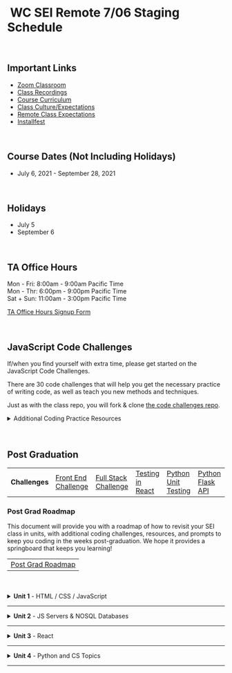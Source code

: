 <h1><img src="https://ga-dash.s3.amazonaws.com/production/assets/logo-9f88ae6c9c3871690e33280fcf557f33.png" alt="" style="max-width:100%;" /> WC SEI Remote 7/06 Staging Schedule</h1>

<br/>

## Important Links

- [Zoom Classroom](https://generalassembly.zoom.us/j/95974443973?pwd=cVdXUHdWeURKZlJSMG15d0FoRUpZQT09)
- [Class Recordings](https://github.com/SEIR-7-06/schedule/blob/master/class-recordings.md)
- [Course Curriculum](https://github.com/SEIR-7-06/schedule/blob/master/course-curriculum.md)
- [Class Culture/Expectations](https://github.com/SEIR-7-06/welcome-to-sei)
- [Remote Class Expectations](https://github.com/SEIR-7-06/remote-class-expectations)
- [Installfest](https://github.com/SEIR-7-06/installfest)

<br/>

## Course Dates (Not Including Holidays)

- July 6, 2021 - September 28, 2021

<br/>

## Holidays

- July 5
- September 6

<br/>

## TA Office Hours

Mon - Fri: 8:00am - 9:00am Pacific Time<br />
Mon - Thr: 6:00pm - 9:00pm Pacific Time<br />
Sat + Sun: 11:00am - 3:00pm Pacific Time

[TA Office Hours Signup Form](#)

<br/>

## JavaScript Code Challenges

If/when you find yourself with extra time, please get started on the JavaScript Code Challenges.

There are 30 code challenges that will help you get the necessary practice of writing code, as well as teach you new methods and techniques.

Just as with the class repo, you will fork & clone [the code challenges repo](https://github.com/SEIR-7-06/daily-js-code-challenges).

<details>
    <summary>Additional Coding Practice Resources</summary>
    <h3>Codewars</h3>
    <a href="https://www.codewars.com">Codewars</a> is an excellent source of coding challenges for numerous programming languages.
    <p>It's free, so be sure to create an account so that you can track your progress.
        Code challenges (called _Kata_) vary in difficulty from "8kyu" (easiest) to "1kyu".</p>
    <h3>Interview Cake</h3>
    <p>Designed to prep you technical interviews, <a href="https://www.interviewcake.com">Interview Cake</a> comes highly recommended.</p>
    <p>It's not free, however, you should take advantage of its free 7-day email crash course and decide to if its worth the bucks to you.</p>
    <h3>Advent of Code</h3>
    <p><a href="https://adventofcode.com/">Advent of Code</a> has special puzzles during the month of December (only).</p>
    <p>However, you can access past year's puzzles!</p>
</details>

<br/>
<br/>

## Post Graduation

<table>
    <tbody>
        <tr>    
            <td><strong>Challenges</strong></td>
            <td><a href="https://github.com/SEIR-7-06/shopping-cart-coding-challenge">Front End Challenge</a></td>
            <td><a href="https://github.com/SEIR-7-06/csv-parse-starter">Full Stack Challenge</a></td>
            <td><a href="https://github.com/SEIR-7-06/testing-in-react-with-jest-and-enzyme">Testing in React</a></td>
            <td><a href="https://github.com/SEIR-7-06/Python-unit-test">Python Unit Testing</a></td>
            <td><a href="https://github.com/SEIR-7-06/flask-api">Python Flask API</a></td>
        </tr>
    </tbody>
</table>

### Post Grad Roadmap

<p>This document will provide you with a roadmap of how to revisit your SEI class in units, with additional coding challenges, resources, and prompts to keep you coding in the weeks post-graduation. We hope it provides a springboard that keeps you learning!</p>
<table>
    <tbody>
        <tr>
            <td><a href="https://docs.google.com/spreadsheets/d/15JX2Z5_095QiYyxQ-aGsnjqmvVGxfATvnMO3k5SK_Y8/edit#gid=563096904">Post Grad Roadmap</a></td>
        </tr>
    </tbody>
</table>

<br />
<br />







<!-- Unit 1 Dropdown -->
<details>
    <summary><strong>Unit 1</strong> - HTML / CSS / JavaScript</summary>
    <ul type="none">
        <!-- Week 1 Dropdown -->
        <li>
            <details> 
                <summary>Week 1 - FUNdamentals!</summary>
                <!-- Schedule Table -->
                <h2>Week 1 Schedule</h2>
                <table>
                    <thead>
                        <tr>
                            <td></td>
                            <th>Morning Exercise</th>
                            <th>Module 1</th>
                            <th>Module 2</th>
                            <th>HW &amp; Extras</th>
                            <th>Focus</th>
                        </tr>
                    </thead>
                    <tbody>
                        <tr>
                            <td><strong>Monday</strong><br />(7/5)</td>
                            <td>Holiday</td>
                            <td>Holiday</td>
                            <td>Holiday</td>
                            <td>Holiday</td>
                            <td>Holiday</td>
                        </tr>
                        <tr>
                            <td><strong>Tuesday</strong><br />(7/6)</td>
                            <td><a href="https://github.com/SEIR-7-06/welcome-to-sei">Welcome to GA</a></td>
                            <td><a href="https://github.com/SEIR-7-06/installfest">Installfest</a></td>
                            <td><a href="https://github.com/SEIR-7-06/intro-terminal">Terminal Intro</a></td>
                            <td><a href="https://github.com/SEIR-7-06/command-line-lab">Terminal Lab</a></td>
                            <td><a href="https://github.com/SEIR-7-06/hw-unix-cli-practice">Terminal Practice</a></td>
                        </tr>
                        <tr>
                            <td><strong>Wednesday</strong><br />(7/7)</td>
                            <td><a href="https://github.com/SEIR-7-06/semantic-html">Semantic HTML</a></td>
                            <td><a href="https://github.com/SEIR-7-06/intro-to-programming">Intro To Programming</a></td>
                            <td>
                            - <a href="https://github.com/SEIR-7-06/github">Github</a>
                            </td>
                            <td><a href="https://github.com/SEIR-7-06/git-github-lab">Github Lab</a></td>
                            <td>Github Basics</td>
                        </tr>
                        <tr>
                            <td><strong>Thursday</strong><br />(7/8)</td>
                            <td><a href="">Outcomes</a></td>
                            <td><a href="https://github.com/SEIR-7-06/profile-cards">CSS Profile Card</a></td>
                            <td>
                            - <a href="https://github.com/SEIR-7-06/functions">Functions</a>
                            - <a href="https://github.com/SEIR-7-06/functions-lab">Functions Lab</a>
                            </td>
                            <td><a href="https://github.com/SEIR-7-06/functions-scope-hw">Functions</a></td>
                            <td>JavaScript Functions</td>
                        </tr>
                        <tr>
                            <td><strong>Friday</strong><br />(7/9)</td>
                            <td>CSS: Landing Page</td>
                            <td><a href="https://github.com/SEIR-7-06/Objects">Objects</a> </td>
                            <td><a href="https://github.com/SEIR-7-06/Objects-lab">Objects Lab</a></td>
                            <td><a href="https://github.com/SEIR-7-06/Objects-lab">Objects Lab</a></td>
                            <td>JavaScript Objects</td>
                        </tr>
                    </tbody>
                </table>
                <h2>Week 1 Deliverables</h2>
                <p>It is a requirement to complete at least 80% of all deliverables to receive: a Certificate of Completion; post-grad benefits such as the Meet and Greet; and Outcomes support.</p>
                <!-- Deliverable Table -->
                <table>
                    <thead>
                        <tr>
                            <td>Date Assigned</td>
                            <td>Deliverable</td>
                            <td>Final Due Date</td>
                        </tr>
                    </thead>
                    <tbody>
                        <tr>
                            <td>7/7</td>
                            <td><a href="https://github.com/SEIR-7-06/HW-Loops-Conditionals">Loops & Conditionals</a></td>
                            <td>7/14</td>
                        </tr>
                        <tr>
                            <td>7/8</td>
                            <td><a href="https://github.com/SEIR-7-06/functions-scope-hw">Functions</a></td>
                            <td>7/15</td>
                        </tr>
                    </tbody>
                </table>
            </details>
        </li>
        <!-- Week 2 Dropdown -->
        <li>
            <details>
                <summary>Week 2 - Advanced Objects, The DOM, jQuery...!</summary>
                <h2>Week 2 - Schedule</h2>
                <!-- Schedule Table -->
                <table>
                    <thead>
                        <tr>
                            <td></td>
                            <th>Morning Exercise</th>
                            <th>Module 1</th>
                            <th>Module 2</th>
                            <th>HW &amp; Extras</th>
                            <th>Focus</th>
                        </tr>
                    </thead>
                    <tbody>
                        <tr>
                            <td><strong>Monday</strong><br />(7/12)</td>
                            <td><a href="https://github.com/SEIR-7-06/social-share">CSS: Social Media Button</a></td>
                            <td><a href="https://github.com/SEIR-7-06/Combining-datatypes">Objects & this!</a></td>
                            <td>
                            - <a href="https://github.com/SEIR-7-06/solar-system-lab">Solar System Lab</a>
                            - <a href="https://github.com/SEIR-7-06/weather-object-lab">Weather Object Lab</a>
                            </td>
                            <td>
                            - <a href="https://github.com/SEIR-7-06/mixed-data-types-hw">Mixed Data Types</a>
                            - <a href="https://github.com/SEIR-7-06/Combining-Data-Types-Lab">Avengers Mixed Types</a>
                            </td>
                            <td>Objects & This!</td>
                        </tr>
                        <tr>
                            <td><strong>Tuesday</strong><br />(7/13)</td>
                            <td><a href="https://github.com/SEIR-7-06/classes">OOP & Classes</a></td>
                            <td><a href="https://github.com/SEIR-7-06/classes">OOP & Classes</a></td>
                            <td><a href="https://github.com/SEIR-7-06/classes">OOP & Classes</a></td>
                            <td><a href="https://github.com/SEIR-7-06/classes-lab">Classes Lab</a></td>
                            <td>Object Oriented Programming</td>
                        </tr>
                        <tr>
                            <td><strong>Wednesday</strong><br />(7/14)</td>
                            <td><a href="https://github.com/SEIR-7-06/space-battle">Space Battle</a></td>
                            <td><a href="https://github.com/SEIR-7-06/space-battle">Space Battle</a></td>
                            <td><a href="https://github.com/SEIR-7-06/space-battle">Space Battle</a></td>
                            <td><a href="https://github.com/SEIR-7-06/oop-pokemon">OOP Pokemon</a></td>
                            <td>Object Oriented Programming</td>
                        </tr>
                        <tr>
                            <td><strong>Thursday</strong><br />(7/15)</td>
                            <td><a href="">Outcomes</a></td>
                            <td><a href="https://github.com/SEIR-7-06/intro-to-the-dom">Intro to Dom</a></td>
                            <td><a href="https://github.com/SEIR-7-06/dom-events">Dom Events</a></td>
                            <td><a href="https://getbootstrap.com/docs/5.0/components/carousel/#with-controls">DOM Challenge: Build a Caoursel</a></td>
                            <td>Dom Manipulation</td>
                        </tr>
                        <tr>
                            <td><strong>Friday</strong><br />(7/16)</td>
                            <!-- <td><a href="https://github.com/SEIR-7-06/css-animation">CSS Animation</a></td> -->
                            <td><a href="https://github.com/SEIR-7-06/project-zero">Introduce Project 0</a></td>
                            <td><a href="https://github.com/SEIR-7-06/project-zero">Project 0</a></td>
                            <td><a href="https://github.com/SEIR-7-06/project-zero">Project 0</a></td>
                            <td><a href="https://github.com/SEIR-7-06/project-zero">Project 0</a></td>
                            <td>Project: Tamagotchi</td>
                        </tr>
                    </tbody>
                </table>
                <h2>Week 2 - Deliverables</h2>
                <p>It is a requirement to complete at least 80% of all deliverables to receive: a Certificate of Completion; post-grad benefits such as the Meet and Greet; and Outcomes support.</p>
                <!-- Deliverable Table -->
                <table>
                    <thead>
                        <tr>
                            <td>Date Assigned</td>
                            <td>Deliverable</td>
                            <td>Final Due Date</td>
                        </tr>
                    </thead>
                    <tbody>
                        <tr>
                            <td>7/12</td>
                            <td><a href="https://github.com/SEIR-7-06/mixed-data-types-hw">Mixed Data Types</a></td>
                            <td>7/19</td>
                        </tr>
                    </tbody>
                </table>
            </details>
        </li>
        <!-- Week 3 Dropdown -->
        <li>
            <details>
                <summary>Week 3 - Project Zero: Tamagotchi</summary>
                <!-- Schedule Table -->
                <h2>Week 3 - Schedule</h2>
                <table>
                    <thead>
                        <tr>
                            <td></td>
                            <th>Morning Exercise</th>
                            <th>Module 1</th>
                            <th>Module 2</th>
                            <th>HW &amp; Extras</th>
                            <th>Focus</th>
                        </tr>
                    </thead>
                    <tbody>
                        <tr>
                            <td><strong>Monday</strong><br />(7/19)</td>
                            <td><a href="https://github.com/SEIR-7-06/project-zero">Project 0</a></td>
                            <td><a href="https://github.com/SEIR-7-06/project-zero">Project 0</a></td>
                            <td><a href="https://github.com/SEIR-7-06/project-zero">Project 0</a></td>
                            <td><a href="https://github.com/SEIR-7-06/project-zero">Project 0</a></td>
                            <td>Project 0</td>
                        </tr>
                        <tr>
                            <td><strong>Tuesday</strong><br />(7/20)</td>
                            <td><a href="https://github.com/SEIR-7-06/project-zero">Project 0</a></td>
                            <td><a href="https://github.com/SEIR-7-06/project-zero">Project 0</a></td>
                            <td><a href="https://github.com/SEIR-7-06/project-zero">Project 0</a></td>
                            <td><a href="https://github.com/SEIR-7-06/project-zero">Project 0</a></td>
                            <td>Project 0</td>
                        </tr>
                        <tr>
                            <td><strong>Wednesday</strong><br />(7/21)</td>
                            <td><a href="https://github.com/SEIR-7-06/project-zero">Project 0</a></td>
                            <td><a href="https://github.com/SEIR-7-06/project-zero">Project 0</a></td>
                            <td><a href="https://github.com/SEIR-7-06/project-zero">Project 0</a></td>
                            <td><a href="https://github.com/SEIR-7-06/project-zero">Project 0</a></td>
                            <td>Project 0</td>
                        </tr>
                        <tr>
                            <td><strong>Thursday</strong><br />(7/22)</td>
                            <td><a href="">Outcomes</a></td>
                            <td><a href="https://github.com/SEIR-7-06/project-zero">Project 0</a></td>
                            <td><a href="https://github.com/SEIR-7-06/deploy-to-github-pages">GitHub Pages Deployment</a></td>
                            <td><a href="https://github.com/SEIR-7-06/project-zero">Project 0</a></td>
                            <td>Project 0</td>
                        </tr>
                        <tr>
                            <td><strong>Friday</strong><br />(7/23)</td>
                            <td><a href="https://github.com/SEIR-7-06/project-zero">Project 0 Presentations</a></td>
                            <td><a href="https://github.com/SEIR-7-06/project-zero">Project 0 Presentations</a></td>
                            <td><a href="https://github.com/SEIR-7-06/project-zero">Project 0 Presentations</a></td>
                            <td><a href="https://github.com/SEIR-7-06/project-zero">Project 0 Presentations</a></td>
                            <td>Project: Tamagotchi</td>
                        </tr>
                    </tbody>
                </table>
                <h2>Week 3 - Deliverables</h2>
                <p>It is a requirement to complete at least 80% of all deliverables to receive: a Certificate of Completion; post-grad benefits such as the Meet and Greet; and Outcomes support.</p>
                <!-- Deliverable Table -->
                <table>
                    <thead>
                        <tr>
                            <td>Date Assigned</td>
                            <td>Deliverable</td>
                            <td>Final Due Date</td>
                        </tr>
                    </thead>
                    <tbody>
                        <tr>
                            <td>7/19</td>
                            <td><a href="https://github.com/SEIR-7-06/project-zero">Project: Tamagotchi</a></td>
                            <td>7/23</td>
                        </tr>
                    </tbody>
                </table>
            </details>
        </li>
    </ul>
</details>
<hr />

<!-- Unit 2 Dropdown -->
<details>
    <summary><strong>Unit 2</strong> - JS Servers & NOSQL Databases</summary>
    <ul type="none">
        <!-- Week 4 Dropdown -->
        <li>
            <details> 
                <summary>Week 4 - Node, Express, & MongoDB</summary>
                <!-- Schedule Table -->
                <h2>Week 4 Schedule</h2>
                <a href="https://github.com/SEIR-7-06/express-fruits">Express Fruit App (class repo)</a>
                <table>
                    <thead>
                        <tr>
                            <td></td>Project Zero: Tamagotchi
                            <th>Morning Exercise</th>
                            <th>Module 1</th>
                            <th>Module 2</th>
                            <th>HW &amp; Extras</th>
                            <th>Focus</th>
                        </tr>
                    </thead>
                <tbody>
                    <tr>
                        <td><strong>Monday</strong><br />(7/26)</td>
                        <td><a href="https://github.com/SEIR-7-06/jquery-ajax-apis">AJAX & API's</a></td>
                        <td><a href="https://github.com/SEIR-7-06/jquery-ajax-apis">AJAX & API's</a></td>
                        <td><a href="https://github.com/SEIR-7-06/jquery-ajax-apis">AJAX & API's</a></td>
                        <td><a href="https://github.com/SEIR-7-06/jquery-ajax-apis">AJAX & API's</a></td>
                        <td>AJAX/API's</td>
                    </tr>
                    <tr>
                        <td><strong>Tuesday</strong><br />(7/27)</td>
                        <td>
                        - <a href="https://github.com/SEIR-7-06/installfest/blob/master/unit2-installations.md">Unit 2 Installfest</a>
                        - <a href="https://github.com/SEIR-7-06/intro_to_Express">Intro To Express</a>
                        </td>
                        <td>
                        - <a href="https://github.com/SEIR-7-06/url_and_query_params">Url & Params</a>
                        - <a href="https://github.com/SEIR-7-06/express-lab-params">Params lab</a>
                        </td>
                        <td><a href="https://github.com/SEIR-7-06/intro_to_Rest">Intro To Rest</a></td>
                        <td><a href="https://github.com/SEIR-7-06/express-space-homework">Express Space <strong></a></td>
                        <td>Node/Express</td>
                    </tr>
                    <tr>
                        <td><strong>Wednesday</strong><br />(7/28)</td>
                        <td><a href="https://github.com/SEIR-7-06/MVC">MVC</a></td>
                        <td><a href="https://github.com/SEIR-7-06/mvc-intro-lab">MVC Intro Lab</a></td>
                        <td>
                        - <a href="https://github.com/SEIR-7-06/NEW_Create_Express">New & Create</a>
                        - <a href="https://github.com/SEIR-7-06/Express-Create-Lab">Lab: Products App</a>
                        </td>
                        <td><a href="https://github.com/SEIR-7-06/Pokemon-Express">Pokemon Express</a></td>
                        <td>Node/Express</td>
                    </tr>
                    <tr>
                        <td><strong>Thursday</strong><br />(7/29)</td>
                        <td><a href="">Outcomes</a></td>
                        <td><a href="https://github.com/SEIR-7-06/Delete-Express">Delete & Edit</a></td>
                        <td>
                        - <a href="https://github.com/SEIR-7-06/express-controllers">Controllers</a>
                        - <a href="https://github.com/SEIR-7-06/express-partner-lab">Lab: Pair Programming</a>
                        </td>
                        <td><a href="https://github.com/SEIR-7-06/Pokemon-Express">Pokemon Express</a></td>
                        <td>MongoDB/Mongoose</td>
                    </tr>
                    <tr>
                        <td><strong>Friday</strong><br />(7/30)</td>
                        <td><a href="https://github.com/SEIR-7-06/mongo-lesson">Intro to Mongo</a></td>
                        <td><a href="https://github.com/SEIR-7-06/mongo-lab">Mongo Lab</a></td>
                        <td>
                        - <a href="https://github.com/SEIR-7-06/mongoose-lesson">Intro to Mongoose</a>
                        - <a href="https://github.com/SEIR-7-06/Mongoose-Lab">Mongoose Lab</a>
                        </td>
                        <td><a href="https://github.com/SEIR-7-06/mongoose-vampires-hw">Mongoose Vampires <strong></a></td>
                        <td>Full Stack Dev</td>
                    </tr>
                    <!-- <tr>
                        <td><strong>Friday</strong><br />(7/30)</td>
                        <td><a href="https://github.com/SEIR-7-06/Scope">Scope</a></td>
                        <td><a href="https://github.com/SEIR-7-06/express-adding-models">Fruits App with Database</a></td>
                        <td>
                        - <a href="https://github.com/SEIR-7-06/first-full-stack-homework">MEN Stack Lab (CR)</a>
                        - <a href="https://github.com/SEIR-7-06/first-full-stack-homework">MEN Stack Lab (UD)</a>
                        </td>
                        <td><a href="https://github.com/SEIR-7-06/first-full-stack-homework">MEN Stack</a></td>
                        <td>Full Stack</td>
                    </tr>  -->
                    </tbody>
                </table>
                <h2>Week 4 - Deliverables</h2>
                <p>It is a requirement to complete at least 80% of all deliverables to receive: a Certificate of Completion; post-grad benefits such as the Meet and Greet; and Outcomes support.</p>
                <table>
                    <thead>
                        <tr>
                            <td>Date Assigned</td>
                            <td>Deliverable</td>
                            <td>Final Due Date</td>
                        </tr>
                    </thead>
                    <tbody>
                        <tr>
                            <td>4/26</td>
                            <td><a href="https://github.com/SEIR-7-06/express-space-homework">Express Space</a></td>
                            <td>5/3</td>
                        </tr>
                        <tr>
                            <td>4/29</td>
                            <td><a href="https://github.com/SEIR-7-06/mongoose-vampires-hw">Mongoose Vampires</a></td>
                            <td>5/6</td>
                        </tr>
                    </tbody>
                </table>
            </details>
        </li>
        <!-- Week 5 Dropdown -->
        <li>
            <details>
                <summary>Week 5 - Servers & Databases Continued</summary>
                <a href="https://github.com/SEIR-7-06/express-fruits">Express Fruit App (class repo)</a><br />
                <a href="https://github.com/SEIR-7-06/express-blog">Express Blog (class Repo)</a><br />
                <a href="https://github.com/SEIR-7-06/express-bookmarks">Express Bookmarks (class Repo)</a>
                <h2>Week 5 - Schedule</h2>
                <!-- Schedule Table -->
                <table>
                    <thead>
                        <tr>
                            <td></td>
                            <th>Morning Exercise</th>
                            <th>Module 1</th>
                            <th>Module 2</th>
                            <th>HW &amp; Extras</th>
                            <th>Focus</th>
                        </tr>
                    </thead>
                    <tbody>
                        <tr>
                            <td><strong>Monday</strong><br />(8/2)</td>
                            <td><a href="https://github.com/SEIR-7-06/Scope">Scope</a></td>
                            <td><a href="https://github.com/SEIR-7-06/express-adding-models">Fruits App with Database</a></td>
                            <td>
                            - <a href="https://github.com/SEIR-7-06/first-full-stack-homework">MEN Stack Lab (CR)</a>
                            - <a href="https://github.com/SEIR-7-06/first-full-stack-homework">MEN Stack Lab (UD)</a>
                            </td>
                            <td><a href="https://github.com/SEIR-7-06/first-full-stack-homework">MEN Stack</a></td>
                            <td>Full Stack</td>
                        </tr>
                        <tr>
                            <td><strong>Tuesday</strong><br />(8/3)</td>
                            <td><a href="https://github.com/SEIR-7-06/Two-Model-Crud-No-RelationShip">Express Blog (1st Model)</a></td>
                            <td><a href="https://github.com/SEIR-7-06/two-model-second-model-crud">Express Blog (2nd Model)</a></td>
                            <td><a href="https://github.com/SEIR-7-06/two-model-lab">Two Model lab</a></td>
                            <td><a href="https://github.com/SEIR-7-06/photo-app-hw">Photo App</a></td>
                            <td>Full Stack Development</td>
                        </tr>
                        <tr>
                            <td><strong>Wednesday</strong><br />(7/14)</td>
                            <td><a href="https://github.com/SEIR-7-06/space-battle">Space Battle</a></td>
                            <td><a href="https://github.com/SEIR-7-06/space-battle">Space Battle</a></td>
                            <td><a href="https://github.com/SEIR-7-06/space-battle">Space Battle</a></td>
                            <td><a href="https://github.com/SEIR-7-06/oop-pokemon">OOP Pokemon</a></td>
                            <td>Object Oriented Programming</td>
                        </tr>
                        <tr>
                            <td><strong>Thursday</strong><br />(8/5)</td>
                            <td><a href="">Outcomes</a></td>
                            <td><a href="https://github.com/SEIR-7-06/Github-collaboration-guide">Git Collaboration</a></td>
                            <td><a href="https://github.com/SEIR-7-06/project-one">Project One Planning</a></td>
                            <td><a href="https://github.com/SEIR-7-06/project-one">Project One Planning</a></td>
                            <td>Full Stack Development</td>
                        </tr>
                        <tr>
                            <td><strong>Friday</strong><br />(8/6)</td>
                            <td><a href="https://github.com/SEIR-7-06/project-one">Project One Approvals</a></td>
                            <td><a href="https://github.com/SEIR-7-06/project-one">Project One Approvals</a></td>
                            <td><a href="https://github.com/SEIR-7-06/project-one">Project One Approvals</a></td>
                            <td><a href="https://github.com/SEIR-7-06/project-one">Project One Approvals</a></td>
                            <td><a href="https://github.com/SEIR-7-06/project-one">Project One Approvals</a></td>
                        </tr>
                    </tbody>
                </table>
                <h2>Week 5 - Deliverables</h2>
                <p>It is a requirement to complete at least 80% of all deliverables to receive: a Certificate of Completion; post-grad benefits such as the Meet and Greet; and Outcomes support.</p>
                <!-- Deliverable Table -->
                <table>
                    <thead>
                        <tr>
                            <td>Date Assigned</td>
                            <td>Deliverable</td>
                            <td>Final Due Date</td>
                        </tr>
                    </thead>
                    <tbody>
                        <tr>
                            <td>5/11</td>
                            <td><a href="https://github.com/SEIR-7-06/first-full-stack-homework">MEN Stack</a></td>
                            <td>5/18</td>
                        </tr>
                        <tr>
                            <td>5/15</td>
                            <td><a href="https://github.com/SEIR-7-06/project-one">Project One</a></td>
                            <td>5/22</td>
                        </tr>
                    </tbody>
                </table>
            </details>
        </li>
        <!-- Week 6 Dropdown -->
        <li>
            <details>
                <summary>Week 6 - Project: Express</summary>
                <!-- Schedule Table -->
                <h2>Week 6 - Schedule</h2>
                <table>
                    <thead>
                        <tr>
                            <td></td>
                            <th>Morning Exercise</th>
                            <th>Module 1</th>
                            <th>Module 2</th>
                            <th>HW &amp; Extras</th>
                            <th>Focus</th>
                        </tr>
                    </thead>
                    <tbody>
                        <tr>
                            <td><strong>Monday</strong><br />(8/9)</td>
                            <td><a href="https://github.com/SEIR-7-06/project-one">Project One</a></td>
                            <td><a href="https://github.com/SEIR-7-06/project-one">Project One</a></td>
                            <td><a href="https://github.com/SEIR-7-06/project-one">Project One</a></td>
                            <td><a href="https://github.com/SEIR-7-06/project-one">Project One</a></td>
                            <td>Project One</td>
                        </tr>
                        <tr>
                            <td><strong>Tuesday</strong><br />(8/10)</td>
                            <td><a href="https://github.com/SEIR-7-06/project-one">Project One</a></td>
                            <td><a href="https://github.com/SEIR-7-06/Node-Heroku-Deployment">Heroku Deployment</a></td>
                            <td><a href="https://github.com/SEIR-7-06/project-one">Project One</a></td>
                            <td><a href="https://github.com/SEIR-7-06/project-one">Project One</a></td>
                            <td>Project One</td>
                        </tr>
                        <tr>
                            <td><strong>Wednesday</strong><br />(8/11)</td>
                            <td><a href="https://github.com/SEIR-7-06/project-one">Project One</a></td>
                            <td><a href="https://github.com/SEIR-7-06/project-one">Project One</a></td>
                            <td><a href="https://github.com/SEIR-7-06/sessions">Express Session</a></td>
                            <td><a href="https://github.com/SEIR-7-06/project-one">Project One</a></td>
                            <td>Project One</td>
                        </tr>
                        <tr>
                            <td><strong>Thursday</strong><br />(8/12)</td>
                            <td><a href="">Outcomes</a></td>
                            <td><a href="https://github.com/SEIR-7-06/project-one">Project One Presentations</a></td>
                            <td><a href="https://github.com/SEIR-7-06/project-one">Project One Presentations</a></td>
                            <td><a href="https://github.com/SEIR-7-06/project-one">Project One Presentations</a></td>
                            <td>Project One</td>
                        </tr>
                        <tr>
                            <td><strong>Friday</strong><br />(8/13)</td>
                            <td><a href="https://github.com/SEIR-7-06/react-intro-remote">React Intro</a></td>
                            <td><a href="https://github.com/SEIR-7-06/react-intro-remote">React Intro</a></td>
                            <td><a href="https://github.com/SEIR-7-06/monument-react-refactor">React Monument Refactor</a></td>
                            <td><a href="https://github.com/SEIR-7-06/monument-react-refactor">React Monument Refactor</a></td>
                            <td>React</td>
                        </tr>
                    </tbody>
                </table>
                <h2>Week 6 - Deliverables</h2>
                <p>It is a requirement to complete at least 80% of all deliverables to receive: a Certificate of Completion; post-grad benefits such as the Meet and Greet; and Outcomes support.</p>
                <!-- Deliverable Table -->
                <table>
                    <thead>
                        <tr>
                            <td>Date Assigned</td>
                            <td>Deliverable</td>
                            <td>Final Due Date</td>
                        </tr>
                    </thead>
                    <tbody>
                        <tr>
                            <td>5/10</td>
                            <td><a href="https://github.com/SEIR-7-06/project-one">Project One</a></td>
                            <td>5/14</td>
                        </tr>
                    </tbody>
                </table>
            </details>
        </li>
    </ul>
</details>
<hr />

<!-- Unit 3 Dropdown -->
<details>
    <summary><strong>Unit 3</strong> - React</summary>
    <ul type="none">
        <!-- Week 7 Dropdown -->
        <li>
            <details> 
                <summary>Week 7 - React</summary>
                <!-- Schedule Table -->
                <h2>Week 7 Schedule</h2>
                <table>
                    <thead>
                        <tr>
                            <td></td>
                            <th>Morning Exercise</th>
                            <th>Module 1</th>
                            <th>Module 2</th>
                            <th>HW &amp; Extras</th>
                            <th>Focus</th>
                        </tr>
                    </thead>
                    <tbody>
                        <tr>
                            <td><strong>Monday</strong><br />(8/16)</td>
                            <td><a href="https://github.com/SEIR-7-06/react-state-remote">React Props</a></td>
                            <td><a href="https://github.com/SEIR-7-06/react-state-remote">React Props</a></td>
                            <td><a href="https://github.com/SEIR-7-06/react-state-remote">React Props</a></td>
                            <td><a href="https://github.com/SEIR-7-06/react-state-remote">React Props</a></td>
                            <td>React</td>
                        </tr>
                        <tr>
                            <td><strong>Tuesday</strong><br />(8/17)</td>
                            <td><a href="https://github.com/SEIR-7-06/react-state-remote">React State</a></td>
                            <td><a href="https://github.com/SEIR-7-06/react-state-remote">React State</a></td>
                            <td><a href="https://github.com/SEIR-7-06/react-state-remote">React State</a></td>
                            <td><a href="https://github.com/SEIR-7-06/react-state-remote">React State</a></td>
                            <td>React</td>
                        </tr>
                        <tr>
                            <td><strong>Wednesday</strong><br />(8/18)</td>
                            <td><a href="https://github.com/SEIR-7-06/react-component-lifecycle-remote">React Component Lifecycle</a></td>
                            <td><a href="https://github.com/SEIR-7-06/react-component-lifecycle-remote">React Component Lifecycle</a></td>
                            <td>
                            - <a href="https://github.com/SEIR-7-06/react-geoquakes">React GeoQuakes</a>
                            - <a href="https://github.com/SEIR-7-06/react-contacts">React Contacts</a>
                            </td>
                            <td><a href="https://github.com/SEIR-7-06/react-geoquakes">React GeoQuakes</a></td>
                            <td>React</td>
                        </tr>
                        <tr>
                            <td><strong>Thursday</strong><br />(8/19)</td>
                            <td><a href="">Outcomes</a></td>
                            <td><a href="https://github.com/SEIR-7-06/react-router-intro">React Router</a></td>
                            <td><a href="https://github.com/SEIR-7-06/react-router-intro">React Router</a></td>
                            <td><a href="https://github.com/SEIR-7-06/react-router-intro">React Router</a></td>
                            <td>React</td>
                        </tr>
                        <tr>
                            <td><strong>Friday</strong><br />(8/20)</td>
                            <td><a href="https://github.com/SEIR-7-06/react_todo_walkthrough">React TODO Walkthrough</a></td>
                            <td><a href="https://github.com/SEIR-7-06/react_todo_walkthrough">React TODO Walkthrough</a></td>
                            <td>Outcomes</td>
                            <td><a href="https://github.com/SEIR-7-06/react_todo_walkthrough">React TODO Walkthrough</a></td>
                            <td>Refactor ToDo with own backend</td>
                        </tr>
                    </tbody>
                </table>
                <h2>Week 7 Deliverables</h2>
                <p>It is a requirement to complete at least 80% of all deliverables to receive: a Certificate of Completion; post-grad benefits such as the Meet and Greet; and Outcomes support.</p>
                <!-- Deliverable Table -->
                <table>
                    <thead>
                        <tr>
                            <td>Date Assigned</td>
                            <td>Deliverable</td>
                            <td>Final Due Date</td>
                        </tr>
                    </thead>
                    <tbody>
                        <tr>
                            <td>5/21</td>
                            <td><a href="https://github.com/SEIR-7-06/psql-carmen-san-diego-lab">Carmen San Diego</a></td>
                            <td>5/28</td>
                        </tr>
                    </tbody>
                </table>
            </details>
        </li>
        <!-- Week 8 Dropdown -->
        <li>
            <details>
                <summary>Week 8 - Project Wayfarer</summary>
                <h2>Week 8 - Schedule</h2>
                <!-- Schedule Table -->
                <table>
                    <thead>
                        <tr>
                            <td></td>
                            <th>Morning Exercise</th>
                            <th>Module 1</th>
                            <th>Module 2</th>
                            <th>HW &amp; Extras</th>
                            <th>Focus</th>
                        </tr>
                    </thead>
                    <tbody>
                        <tr>
                            <td><strong>Monday</strong><br />(8/23)</td>
                            <td><a href="https://github.com/SEIR-7-06/building-a-mern-app">Building a MERN App</a></td>
                            <td><a href="https://github.com/SEIR-7-06/building-a-mern-app">Building a MERN App</a></td>
                            <td><a href="https://github.com/SEIR-7-06/building-a-mern-app">Building a MERN App</a></td>
                            <td>Add a new feature to GameLib App</td>
                            <td>FullStack</td>
                        </tr>
                        <tr>
                            <td><strong>Tuesday</strong><br />(8/24)</td>
                            <td><a href="https://github.com/SEIR-7-06/Github-collaboration-guide">Git Collaboration</a></td>
                            <td><a href="https://github.com/SEIR-7-06/Project-Wayfarer">Introduce Project Wayfarer</a></td>
                            <td><a href="https://github.com/SEIR-7-06/Project-Wayfarer">Project Wayfarer</a></td>
                            <td><a href="https://github.com/SEIR-7-06/Project-Wayfarer">Project Wayfarer</a></td>
                            <td>Full Stack React</td>         
                        </tr>
                        <tr>
                            <tr>
                                <td><strong>Wednesday</strong><br />(8/25)</td>
                                <td><a href="https://github.com/SEIR-7-06/Project-Wayfarer">Project Wayfarer</a></td>
                                <td><a href="https://github.com/SEIR-7-06/Project-Wayfarer">Project Wayfarer</a></td>
                                <td><a href="https://github.com/SEIR-7-06/Project-Wayfarer">Project Wayfarer</a></td>
                                <td><a href="https://github.com/SEIR-7-06/Project-Wayfarer">Project Wayfarer</a></td>
                                <td>Full Stack React</td> 
                            </tr>
                        </tr>
                        <tr>
                            <td><strong>Thursday</strong><br />(8/26)</td>
                            <td><a href="">Outcomes</a></td>
                            <td><a href="https://github.com/SEIR-7-06/Project-Wayfarer">Project Wayfarer</a></td>
                            <td><a href="https://github.com/SEIR-7-06/Project-Wayfarer">Project Wayfarer</a></td>
                            <td><a href="https://github.com/SEIR-7-06/Project-Wayfarer">Project Wayfarer</a></td>
                            <td>Full Stack React</td>
                        </tr>
                        <tr>
                            <td><strong>Friday</strong><br />(8/27)</td>
                            <td><a href="https://github.com/SEIR-7-06/Project-Wayfarer">Project Wayfarer</a></td>
                            <td><a href="https://github.com/SEIR-7-06/Project-Wayfarer">Project Wayfarer</a></td>
                            <td><a href="https://github.com/SEIR-7-06/Project-Wayfarer">Project Wayfarer</a></td>
                            <td><a href="https://github.com/SEIR-7-06/Project-Wayfarer">Project Wayfarer</a></td>
                            <td>Full Stack React</td>
                        </tr>
                    </tbody>
                </table>
                <h2>Week 8 - Deliverables</h2>
                <p>It is a requirement to complete at least 80% of all deliverables to receive: a Certificate of Completion; post-grad benefits such as the Meet and Greet; and Outcomes support.</p>
                <!-- Deliverable Table -->
                <table>
                    <thead>
                        <tr>
                            <td>Date Assigned</td>
                            <td>Deliverable</td>
                            <td>Final Due Date</td>
                        </tr>
                    </thead>
                    <tbody>
                        <tr>
                            <td>5/24</td>
                            <td><a href="https://github.com/SEIR-7-06/Finch-collector-lab-views">Finch Collector</a></td>
                            <td>5/31</td>
                        </tr>
                    </tbody>
                </table>
            </details>
        </li>
    </ul>
</details>
<hr />

<!-- Unit 4 Dropdown -->
<details>
    <summary><strong>Unit 4</strong> - Python and CS Topics</summary>
    <ul type="none">
        <!-- Week 9 Dropdown -->
        <li>
            <details>
                <summary>Week 9 - Python & Intro to CS</summary>
                <!-- Schedule Table -->
                <h2>Week 9 - Schedule</h2>
                <table>
                    <thead>
                        <tr>
                            <td></td>
                            <th>Morning Exercise</th>
                            <th>Module 1</th>
                            <th>Module 2</th>
                            <th>HW &amp; Extras</th>
                            <th>Focus</th>
                        </tr>
                    </thead>
                    <tbody>
                        <tr>
                            <td><strong>Monday</strong><br />(8/30)</td>
                            <td><a href="https://github.com/SEIR-7-06/Project-Wayfarer">Project Wayfarer Presentations</a></td>
                            <td><a href="https://github.com/SEIR-7-06/Project-Wayfarer">Project Wayfarer Presentations</a></td>
                            <td><a href="https://github.com/SEIR-7-06/Project-Wayfarer">Project Wayfarer Presentations</a></td>
                            <td><a href="https://github.com/SEIR-7-06/Project-Wayfarer">Project Wayfarer Presentations</a></td>
                            <td>Full Stack React</td>
                        </tr>
                        <tr>
                            <td><strong>Tuesday</strong><br />(8/31)</td>
                            <td>Coding Challenge
                            - <a href="https://github.com/SEIR-7-06/Technical-Interview-A">Technical Interview A</a>
                            - <a href="https://github.com/SEIR-7-06/Technical-Interview-B">Technical Interview B</a>
                            </td>
                            <td>Coding Challenge
                            - <a href="https://github.com/SEIR-7-06/Technical-Interview-A">Technical Interview A</a>
                            - <a href="https://github.com/SEIR-7-06/Technical-Interview-B">Technical Interview B</a>  
                            </td>
                            <td><a href="https://github.com/SEIR-7-06/Computer-Science-Lightning-Learns">Data Structure Research Assignment</a></td>
                            <td><a href="https://github.com/SEIR-7-06/Computer-Science-Lightning-Learns">Data Structure Research Assignment</a></td>
                            <td>Interview Prep</td>
                        </tr>
                        <tr>
                            <td><strong>Wednesday</strong><br />(9/1)</td>
                            <td><a href="https://github.com/SEIR-7-06/Computer-Science-Lightning-Learns">Data Structure Presentations</a></td>
                            <td><a href="https://github.com/SEIR-7-06/intro-to-python">Intro to Python</a></td>
                            <td>
                            - <a href="https://github.com/SEIR-7-06/python-control-flow-lab">Lab: Control Flow</a>
                            - Project One Feedback
                            </td>
                            <td><a href="https://github.com/SEIR-7-06/python-koans">Python Koans</a></td>
                            <td>Python</td>
                        </tr>
                        <tr>
                            <td><strong>Thursday</strong><br />(9/2)</td>
                            <td>
                            - <a href="https://repl.it/@KennethBushman/wc-weir-1207#script.js">Big O Notation</a>
                            - <a href="https://www.bigocheatsheet.com/">Big O Cheat Sheet</a>
                            </td>
                            <td>
                            - <a href="https://github.com/SEIR-7-06/lists-ranges">Python Lists & Ranges</a>
                            - <a href="https://github.com/SEIR-7-06/lists-ranges/blob/master/main.py">Lists & Ranges Demo Code</a>
                            </td>
                            <td><a href="https://github.com/SEIR-7-06/lists_and_ranges_pylab">Python Lists & Ranges Lab</a></td>
                            <td><a href="https://github.com/SEIR-7-06/state-capitals">Lab: State Capitals</a></td>
                            <td>Python</td>
                        </tr>
                        <tr>
                            <td><strong>Friday</strong><br />(9/3)</td>
                            <td>
                            - <a href="https://github.com/SEIR-7-06/python-oop">Python OOP</a>
                            - <a href="https://github.com/SEIR-7-06/python-oop-demo">Python OOP Demo Code</a>
                            </td>
                            <td>
                            - <a href="https://github.com/SEIR-7-06/python-oop">Python OOP</a>
                            - <a href="https://github.com/SEIR-7-06/python-oop-demo">Python OOP Demo Code</a>
                            </td>
                            <td>
                            - <a href="https://github.com/SEIR-7-06/python-oop">Python OOP</a>
                            - <a href="https://github.com/SEIR-7-06/codebar">Lab: Codebar</a>
                            </td>
                            <td>
                            - <a href="https://github.com/SEIR-7-06/codebar">Codebar</a>
                            - <a href="https://github.com/SEIR-7-06/python-koans">Python Koans</a>
                            </td>
                            <td>Python OOP</td>  
                        </tr>
                    </tbody>
                </table>
                <h2>Week 9 - Deliverables</h2>
                <p>It is a requirement to complete at least 80% of all deliverables to receive: a Certificate of Completion; post-grad benefits such as the Meet and Greet; and Outcomes support.</p>
                <!-- Deliverable Table -->
                <table>
                    <thead>
                        <tr>
                            <td>Date Assigned</td>
                            <td>Deliverable</td>
                            <td>Final Due Date</td>
                        </tr>
                    </thead>
                    <tbody>
                        <tr>
                            <td>6/2</td>
                            <td><a href="https://github.com/SEIR-7-06/monument-react-refactor">React Monument Refactor</a></td>
                            <td>6/9</td>
                        </tr>
                        <tr>
                            <td>6/4</td>
                            <td><a href="https://github.com/SEIR-7-06/react-geoquakes">React GeoQuakes</a></td>
                            <td>6/11</td>
                        </tr>
                    </tbody>
                </table>
            </details>
        </li>
        <!-- Week 10 Dropdown -->
        <li>
            <details> 
                <summary>Week 10 - SQL and Flask</summary>
                <!-- Schedule Table -->
                <h2>Week 10 Schedule</h2>
                <table>
                    <thead>
                        <tr>
                            <td></td>
                            <th>Morning Exercise</th>
                            <th>Module 1</th>
                            <th>Module 2</th>
                            <th>HW &amp; Extras</th>
                            <th>Focus</th>
                        </tr>
                    </thead>
                    <tbody>
                        <tr>
                            <td><strong>Monday</strong><br />(7/5)</td>
                            <td>Holiday</td>
                            <td>Holiday</td>
                            <td>Holiday</td>
                            <td>Holiday</td>
                            <td>Holiday</td>
                        </tr>
                        <tr>
                            <td><strong>Tuesday</strong><br />(9/7)</td>
                            <td><a href="https://github.com/SEIR-7-06/psql-install-intro">PSQL/PostgreSQL Intro</a></td>
                            <td><a href="https://github.com/SEIR-7-06/psql-install-intro">PSQL/PostgreSQL Intro</a></td>
                            <td><a href="https://github.com/SEIR-7-06/sql-airplane-lab">Lab: SQL Airplane</a></td>
                            <td>
                            - <a href="https://github.com/SEIR-7-06/psql-carmen-san-diego-lab">Carmen San Diego</a>
                            - <a href="https://github.com/SEIR-7-06/python-koans">Python Koans</a>
                            </td>
                            <td>SQL</td>
                        </tr>
                        <tr>
                            <td><strong>Wednesday</strong><br />(9/8)</td>
                            <td><a href="">Flask</a></td>
                            <td><a href="">Flask</a></td>
                            <td><a href="">Flask</a></td>
                            <td>Flask</td>
                            <td>Flask</td>
                        </tr>
                        <tr>
                            <td><strong>Thursday</strong><br />(9/9)</td>
                            <td><a href="">Outcomes</a></td>
                            <td><a href="">Flask</a></td>
                            <td><a href="">Flask</a></td>
                            <td>Flask</td>
                            <td>Flask</td>
                        </tr>
                        <tr>
                            <td><strong>Friday</strong><br />(9/10)</td>
                            <td><a href="https://github.com/SEIR-7-06/final-project">Introduce Final Project</a></td>
                            <td><a href="https://github.com/SEIR-7-06/final-project">Introduce Final Project</a></td>
                            <td><a href="https://github.com/SEIR-7-06/final-project">Introduce Final Project</a></td>
                            <td><a href="https://github.com/SEIR-7-06/final-project">Introduce Final Project</a></td>
                            <td>Final Project</td>
                        </tr>
                    </tbody>
                </table>
                <h2>Week 10 Deliverables</h2>
                <p>It is a requirement to complete at least 80% of all deliverables to receive: a Certificate of Completion; post-grad benefits such as the Meet and Greet; and Outcomes support.</p>
                <!-- Deliverable Table -->
                <table>
                    <thead>
                        <tr>
                            <td>Date Assigned</td>
                            <td>Deliverable</td>
                            <td>Final Due Date</td>
                        </tr>
                    </thead>
                    <tbody>
                        <tr>
                            <td>6/8</td>
                            <td><a href="https://github.com/SEIR-7-06/Computer-Science-Lightning-Learns">Data Structure Research Assignment</a></td>
                            <td>6/9</td>
                        </tr>
                    </tbody>
                </table>
            </details>
        </li>
        <!-- Week 11 Dropdown -->
        <li>
            <details>
                <summary>Week 11 - Final Project</summary>
                <h2>Week 11 - Schedule</h2>
                <!-- Schedule Table -->
                <table>
                    <thead>
                        <tr>
                            <td></td>
                            <th>Morning Exercise</th>
                            <th>Module 1</th>
                            <th>Module 2</th>
                            <th>HW &amp; Extras</th>
                            <th>Focus</th>
                        </tr>
                    </thead>
                    <tbody>
                        <tr>
                            <td><strong>Monday</strong><br />(9/13)</td>
                            <td><a href="https://github.com/SEIR-7-06/final-project">Final Project</a></td>
                            <td><a href="https://github.com/SEIR-7-06/final-project">Final Project</a></td>
                            <td><a href="https://github.com/SEIR-7-06/final-project">Final Project</a></td>
                            <td><a href="https://github.com/SEIR-7-06/final-project">Final Project</a></td>
                            <td>Final Project</td>
                        </tr>
                        <tr>
                            <td><strong>Tuesday</strong><br />(9/14)</td>
                            <td><a href="https://github.com/SEIR-7-06/final-project">Final Project</a></td>
                            <td><a href="https://github.com/SEIR-7-06/React-Hooks-Intro">React Hooks</a></td>
                            <td><a href="https://github.com/SEIR-7-06/final-project">Final Project</a></td>
                            <td><a href="https://github.com/SEIR-7-06/final-project">Final Project</a></td>
                            <td>Final Project</td>
                        </tr>
                        <tr>
                            <td><strong>Wednesday</strong><br />(9/15)</td>
                            <td><a href="https://github.com/SEIR-7-06/final-project">Final Project</a></td>
                            <td><a href="https://github.com/SEIR-7-06/final-project">Final Project</a></td>
                            <td><a href="https://github.com/SEIR-7-06/final-project">Final Project</a></td>
                            <td><a href="https://github.com/SEIR-7-06/final-project">Final Project</a></td>
                            <td>Final Project</td>
                        </tr>
                        <tr>
                            <td><strong>Thursday</strong><br />(9/16)</td>
                            <td><a href="">Outcomes</a></td>
                            <td><a href="https://github.com/SEIR-7-06/final-project">Final Project</a></td>
                            <td><a href="https://github.com/SEIR-7-06/final-project">Final Project</a></td>
                            <td><a href="https://github.com/SEIR-7-06/final-project">Final Project</a></td>
                            <td>Final Project</td>
                        </tr>
                        <tr>
                            <td><strong>Friday</strong><br />(9/17)</td>
                            <td><a href="https://github.com/SEIR-7-06/final-project">Final Project</a></td>
                            <td><a href="https://github.com/SEIR-7-06/final-project">Final Project</a></td>
                            <td><a href="https://github.com/SEIR-7-06/final-project">Final Project</a></td>
                            <td><a href="https://github.com/SEIR-7-06/final-project">Final Project</a></td>
                            <td>Final Project</td>
                        </tr>
                    </tbody>
                </table>
                <h2>Week 11 - Deliverables</h2>
                <p>It is a requirement to complete at least 80% of all deliverables to receive: a Certificate of Completion; post-grad benefits such as the Meet and Greet; and Outcomes support.</p>
                <!-- Deliverable Table -->
                <table>
                    <thead>
                        <tr>
                            <td>Date Assigned</td>
                            <td>Deliverable</td>
                            <td>Final Due Date</td>
                        </tr>
                    </thead>
                    <tbody>
                        <tr>
                            <td>6/14</td>
                            <td><a href="https://github.com/SEIR-7-06/Project-Wayfarer">Project Wayfarer</a></td>
                            <td>6/17</td>
                        </tr>
                    </tbody>
                </table>
            </details>
        </li>
        <!-- Week 12 Dropdown -->
        <li>
            <details>
                <summary>Week 12 - Final Project and Optional Lessons</summary>
                <!-- Schedule Table -->
                <a href="https://github.com/SEIR-7-06/Node-Heroku-Deployment">Heroku Express API Deploy</a><br/>
                <a href="https://github.com/SEIR-7-06/Heroku-React-Deployment">Heroku React Deploy</a><br/>
                <a href="https://github.com/SEIR-7-06/Django-Heroku-Deployment">Herou Django Deploy</a><br/>
                <a href="https://github.com/SEIR-7-06/wayfarer-w-hooks">Hooks Demo Code</a><br/>
                <h2>Week 12 - Schedule</h2>
                <table>
                    <thead>
                        <tr>
                            <td></td>
                            <th>Morning Exercise</th>
                            <th>Module 1</th>
                            <th>Module 2</th>
                            <th>HW &amp; Extras</th>
                            <th>Focus</th>
                        </tr>
                    </thead>
                    <tbody>
                        <tr>
                            <td><strong>Monday</strong><br />(9/20)</td>
                            <td><a href="https://github.com/SEIR-7-06/Heroku-React-Deployment">React App Deployment</a></td>
                            <td><a href="https://github.com/SEIR-7-06/final-project">Final Project</a></td>
                            <td><a href="https://github.com/SEIR-7-06/final-project">Final Project</a></td>
                            <td><a href="https://github.com/SEIR-7-06/final-project">Final Project</a></td>
                            <td>Final Project</td>
                        </tr>
                        <tr>
                            <td><strong>Tuesday</strong><br />(9/21)</td>
                            <td><a href="https://github.com/SEIR-7-06/final-project">Final Project</a></td>
                            <td><a href="https://github.com/SEIR-7-06/final-project">Final Project</a></td>
                            <td><a href="https://github.com/SEIR-7-06/final-project">Final Project</a></td>
                            <td><a href="https://github.com/SEIR-7-06/final-project">Final Project</a></td>
                            <td>Final Project</td>
                        </tr>
                        <tr>
                            <td><strong>Wednesday</strong><br />(9/22)</td>
                            <td><a href="https://github.com/SEIR-7-06/json-web-tokens">JWT</a></td>
                            <td><a href="https://github.com/SEIR-7-06/gamelib-api">MERN Auth Backend</a></td>
                            <td><a href="https://github.com/SEIR-7-06/gamelib-app">MERN Auth Frontend</a></td>
                            <td><a href="https://github.com/SEIR-7-06/final-project">Final Project</a></td>
                            <td>Final Project</td>
                        </tr>
                        <tr>
                            <td><strong>Thursday</strong><br />(9/23)</td>
                            <td><a href="">Outcomes</a></td>
                            <td>
                            - <a href="https://github.com/SEIR-7-06/intro-to-redux-and-state-management">Intro to Redux</a>
                            - <a href="https://github.com/SEIR-7-06/react-and-redux">React Redux</a>
                            </td>
                            <td><a href="https://github.com/SEIR-7-06/final-project">Final Project</a></td>
                            <td><a href="https://github.com/SEIR-7-06/final-project">Final Project</a></td>
                            <td>Final Project</td>
                        </tr>
                        <tr>
                            <td><strong>Friday</strong><br />(9/24)</td>
                            <td><a href="https://github.com/SEIR-7-06/final-project">Final Project</a></td>
                            <td><a href="https://github.com/SEIR-7-06/final-project">Final Project</a></td>
                            <td><a href="https://github.com/SEIR-7-06/final-project">Final Project</a></td>
                            <td><a href="https://github.com/SEIR-7-06/final-project">Final Project</a></td>
                            <td>Final Project</td>
                        </tr>
                    </tbody>
                </table>
                <h2>Week 12 - Deliverables</h2>
                <p>It is a requirement to complete at least 80% of all deliverables to receive: a Certificate of Completion; post-grad benefits such as the Meet and Greet; and Outcomes support.</p>
                <!-- Deliverable Table -->
                <table>
                    <thead>
                        <tr>
                            <td>Date Assigned</td>
                            <td>Deliverable</td>
                            <td>Final Due Date</td>
                        </tr>
                    </thead>
                    <tbody>
                        <tr>
                            <td>6/21</td>
                            <td><a href="https://github.com/SEIR-7-06/final-project">Final Project</a></td>
                            <td>6/28</td>
                        </tr>
                    </tbody>
                </table>
            </details>
        </li>
        <!-- Week 13 Dropdown -->
        <li>
            <details>
                <summary>Week 13 - Final Project Presentations</summary>
                <!-- Schedule Table -->
                <a href="https://github.com/SEIR-7-06/Node-Heroku-Deployment">Heroku Express API Deploy</a><br/>
                <a href="https://github.com/SEIR-7-06/Heroku-React-Deployment">Heroku React Deploy</a><br/>
                <a href="https://github.com/SEIR-7-06/Django-Heroku-Deployment">Herou Django Deploy</a><br/>
                <a href="https://github.com/SEIR-7-06/wayfarer-w-hooks">Hooks Demo Code</a><br/>
                <h2>Week 12 - Schedule</h2>
                <table>
                    <thead>
                        <tr>
                            <td></td>
                            <th>Morning Exercise</th>
                            <th>Module 1</th>
                            <th>Module 2</th>
                            <th>HW &amp; Extras</th>
                            <th>Focus</th>
                        </tr>
                    </thead>
                    <tbody>
                        <tr>
                            <td><strong>Monday</strong><br />(9/27)</td>
                            <td><a href="https://github.com/SEIR-7-06/final-project">Final Project</a></td>
                            <td><a href="https://github.com/SEIR-7-06/final-project">Final Project</a></td>
                            <td><a href="https://git.generalassemb.ly/ws-seir-1207/final-project">Final Project Presentations</a></td>
                            <td><a href="https://github.com/SEIR-7-06/final-project">Final Project Presentations</a></td>
                            <td>Final Project</td>
                        </tr>
                        <tr>
                            <td><strong>Tuesday</strong><br />(9/28)</td>
                            <td>Graduation!</td>
                            <td>Graduation!</td>
                            <td>Graduation!</td>
                            <td>Graduation!</td>
                            <td>Graduation!</td>
                        </tr>
                        <tr>
                            <td><strong>Wednesday</strong><br />(6/30)</td>
                            <td>REST!</td>
                            <td>REST!</td>
                            <td>REST!</td>
                            <td>REST!</td>
                            <td>REST!</td>
                        </tr>
                        <tr>
                            <td><strong>Thursday</strong><br />(7/1)</td>
                            <td>REST!</td>
                            <td>REST!</td>
                            <td>REST!</td>
                            <td>REST!</td>
                            <td>REST!</td>
                        </tr>
                        <tr>
                            <td><strong>Friday</strong><br />(7/2)</td>
                            <td>REST!</td>
                            <td>REST!</td>
                            <td>REST!</td>
                            <td>REST!</td>
                            <td>REST!</td>
                        </tr>
                    </tbody>
                </table>
                <h2>Week 13 - Deliverables</h2>
                <p>It is a requirement to complete at least 80% of all deliverables to receive: a Certificate of Completion; post-grad benefits such as the Meet and Greet; and Outcomes support.</p>
                <!-- Deliverable Table -->
                <table>
                    <thead>
                        <tr>
                            <td>Date Assigned</td>
                            <td>Deliverable</td>
                            <td>Final Due Date</td>
                        </tr>
                    </thead>
                    <tbody>
                        <tr>
                            <td>6/21</td>
                            <td><a href="https://github.com/SEIR-7-06/final-project">Final Project</a></td>
                            <td>6/28</td>
                        </tr>
                    </tbody>
                </table>
            </details>
        </li>
    </ul>
</details>
<hr />